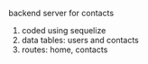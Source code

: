 backend server for contacts

1) coded using sequelize
2) data tables: users and contacts
2) routes: home, contacts
